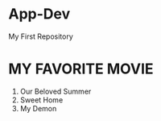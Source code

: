 # App-Dev
My First Repository
# MY FAVORITE MOVIE

  1. Our Beloved Summer
  2. Sweet Home
  3. My Demon
